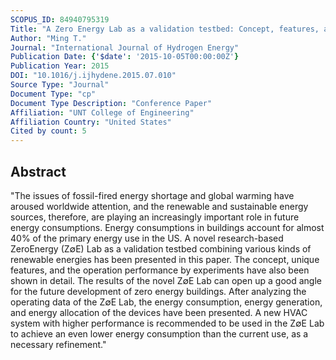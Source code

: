 ```yaml
---
SCOPUS_ID: 84940795319
Title: "A Zero Energy Lab as a validation testbed: Concept, features, and performance"
Author: "Ming T."
Journal: "International Journal of Hydrogen Energy"
Publication Date: {'$date': '2015-10-05T00:00:00Z'}
Publication Year: 2015
DOI: "10.1016/j.ijhydene.2015.07.010"
Source Type: "Journal"
Document Type: "cp"
Document Type Description: "Conference Paper"
Affiliation: "UNT College of Engineering"
Affiliation Country: "United States"
Cited by count: 5
---
```


## Abstract
"The issues of fossil-fired energy shortage and global warming have aroused worldwide attention, and the renewable and sustainable energy sources, therefore, are playing an increasingly important role in future energy consumptions. Energy consumptions in buildings account for almost 40% of the primary energy use in the US. A novel research-based ZeroEnergy (Z∅E) Lab as a validation testbed combining various kinds of renewable energies has been presented in this paper. The concept, unique features, and the operation performance by experiments have also been shown in detail. The results of the novel Z∅E Lab can open up a good angle for the future development of zero energy buildings. After analyzing the operating data of the Z∅E Lab, the energy consumption, energy generation, and energy allocation of the devices have been presented. A new HVAC system with higher performance is recommended to be used in the Z∅E Lab to achieve an even lower energy consumption than the current use, as a necessary refinement."
